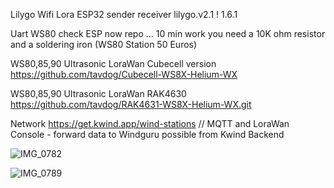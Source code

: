 Lilygo Wifi Lora ESP32
sender receiver lilygo.v2.1 ! 1.6.1

Uart WS80 check ESP now repo ... 10 min work you need a 10K ohm resistor and a soldering iron (WS80 Station 50 Euros)

WS80,85,90 Ultrasonic LoraWan Cubecell version  https://github.com/tavdog/Cubecell-WS8X-Helium-WX

WS80,85,90 Ultrasonic LoraWan RAK4630 https://github.com/tavdog/RAK4631-WS8X-Helium-WX.git

Network https://get.kwind.app/wind-stations // MQTT and LoraWan Console - forward data to Windguru possible from Kwind Backend

![IMG_0782](https://github.com/user-attachments/assets/38dfa29a-b5c0-4990-8d37-a03ea241c1fb)


![IMG_0789](https://github.com/user-attachments/assets/6ebebd74-be2d-4bfe-8703-d81633ee2b10)
